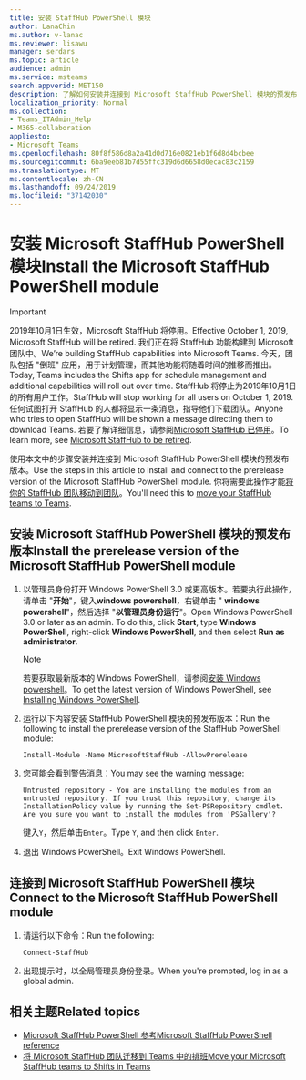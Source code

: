 ```yaml
---
title: 安装 StaffHub PowerShell 模块
author: LanaChin
ms.author: v-lanac
ms.reviewer: lisawu
manager: serdars
ms.topic: article
audience: admin
ms.service: msteams
search.appverid: MET150
description: 了解如何安装并连接到 Microsoft StaffHub PowerShell 模块的预发布版本。
localization_priority: Normal
ms.collection:
- Teams_ITAdmin_Help
- M365-collaboration
appliesto:
- Microsoft Teams
ms.openlocfilehash: 80f8f586d8a2a41d0d716e0821eb1f6d8d4bcbee
ms.sourcegitcommit: 6ba9eeb81b7d55ffc319d6d6658d0ecac83c2159
ms.translationtype: MT
ms.contentlocale: zh-CN
ms.lasthandoff: 09/24/2019
ms.locfileid: "37142030"
---
```

# <a name="install-the-microsoft-staffhub-powershell-module"></a><span data-ttu-id="4a41e-103">安装 Microsoft StaffHub PowerShell 模块</span><span class="sxs-lookup"><span data-stu-id="4a41e-103">Install the Microsoft StaffHub PowerShell module</span></span>

> [!IMPORTANT]
> <span data-ttu-id="4a41e-104">2019年10月1日生效，Microsoft StaffHub 将停用。</span><span class="sxs-lookup"><span data-stu-id="4a41e-104">Effective October 1, 2019, Microsoft StaffHub will be retired.</span></span> <span data-ttu-id="4a41e-105">我们正在将 StaffHub 功能构建到 Microsoft 团队中。</span><span class="sxs-lookup"><span data-stu-id="4a41e-105">We’re building StaffHub capabilities into Microsoft Teams.</span></span> <span data-ttu-id="4a41e-106">今天，团队包括 "倒班" 应用，用于计划管理，而其他功能将随着时间的推移而推出。</span><span class="sxs-lookup"><span data-stu-id="4a41e-106">Today, Teams includes the Shifts app for schedule management and additional capabilities will roll out over time.</span></span> <span data-ttu-id="4a41e-107">StaffHub 将停止为2019年10月1日的所有用户工作。</span><span class="sxs-lookup"><span data-stu-id="4a41e-107">StaffHub will stop working for all users on October 1, 2019.</span></span> <span data-ttu-id="4a41e-108">任何试图打开 StaffHub 的人都将显示一条消息，指导他们下载团队。</span><span class="sxs-lookup"><span data-stu-id="4a41e-108">Anyone who tries to open StaffHub will be shown a message directing them to download Teams.</span></span> <span data-ttu-id="4a41e-109">若要了解详细信息，请参阅[Microsoft StaffHub 已停用](microsoft-staffhub-to-be-retired.md)。</span><span class="sxs-lookup"><span data-stu-id="4a41e-109">To learn more, see [Microsoft StaffHub to be retired](microsoft-staffhub-to-be-retired.md).</span></span>  

<span data-ttu-id="4a41e-110">使用本文中的步骤安装并连接到 Microsoft StaffHub PowerShell 模块的预发布版本。</span><span class="sxs-lookup"><span data-stu-id="4a41e-110">Use the steps in this article to install and connect to the prerelease version of the Microsoft StaffHub PowerShell module.</span></span> <span data-ttu-id="4a41e-111">你将需要此操作才能[将你的 StaffHub 团队移动到团队](move-staffhub-teams-to-shifts-in-teams.md)。</span><span class="sxs-lookup"><span data-stu-id="4a41e-111">You'll need this to [move your StaffHub teams to Teams](move-staffhub-teams-to-shifts-in-teams.md).</span></span>

## <a name="install-the-prerelease-version-of-the-microsoft-staffhub-powershell-module"></a><span data-ttu-id="4a41e-112">安装 Microsoft StaffHub PowerShell 模块的预发布版本</span><span class="sxs-lookup"><span data-stu-id="4a41e-112">Install the prerelease version of the Microsoft StaffHub PowerShell module</span></span>

1. <span data-ttu-id="4a41e-113">以管理员身份打开 Windows PowerShell 3.0 或更高版本。若要执行此操作，请单击 "**开始**"，键入**windows powershell**，右键单击 " **windows powershell**"，然后选择 "**以管理员身份运行**"。</span><span class="sxs-lookup"><span data-stu-id="4a41e-113">Open Windows PowerShell 3.0 or later as an admin. To do this, click **Start**, type **Windows PowerShell**, right-click **Windows PowerShell**, and then select **Run as administrator**.</span></span>
    > [!NOTE]
    > <span data-ttu-id="4a41e-114">若要获取最新版本的 Windows PowerShell，请参阅[安装 Windows powershell](https://docs.microsoft.com/powershell/scripting/install/installing-windows-powershell)。</span><span class="sxs-lookup"><span data-stu-id="4a41e-114">To get the latest version of Windows PowerShell, see [Installing Windows PowerShell](https://docs.microsoft.com/powershell/scripting/install/installing-windows-powershell).</span></span> 
2. <span data-ttu-id="4a41e-115">运行以下内容安装 StaffHub PowerShell 模块的预发布版本：</span><span class="sxs-lookup"><span data-stu-id="4a41e-115">Run the following to install the prerelease version of the StaffHub PowerShell module:</span></span>

    ```
    Install-Module -Name MicrosoftStaffHub -AllowPrerelease
    ```
3. <span data-ttu-id="4a41e-116">您可能会看到警告消息：</span><span class="sxs-lookup"><span data-stu-id="4a41e-116">You may see the warning message:</span></span>

    ```
    Untrusted repository - You are installing the modules from an untrusted repository. If you trust this repository, change its InstallationPolicy value by running the Set-PSRepository cmdlet. Are you sure you want to install the modules from 'PSGallery'?
    ```

    <span data-ttu-id="4a41e-117">键入`Y`，然后单击`Enter`。</span><span class="sxs-lookup"><span data-stu-id="4a41e-117">Type `Y`, and then click `Enter`.</span></span>
 
4. <span data-ttu-id="4a41e-118">退出 Windows PowerShell。</span><span class="sxs-lookup"><span data-stu-id="4a41e-118">Exit Windows PowerShell.</span></span>

## <a name="connect-to-the-microsoft-staffhub-powershell-module"></a><span data-ttu-id="4a41e-119">连接到 Microsoft StaffHub PowerShell 模块</span><span class="sxs-lookup"><span data-stu-id="4a41e-119">Connect to the Microsoft StaffHub PowerShell module</span></span>

1. <span data-ttu-id="4a41e-120">请运行以下命令：</span><span class="sxs-lookup"><span data-stu-id="4a41e-120">Run the following:</span></span>

    ```
    Connect-StaffHub
    ```

2. <span data-ttu-id="4a41e-121">出现提示时，以全局管理员身份登录。</span><span class="sxs-lookup"><span data-stu-id="4a41e-121">When you're prompted, log in as a global admin.</span></span>

## <a name="related-topics"></a><span data-ttu-id="4a41e-122">相关主题</span><span class="sxs-lookup"><span data-stu-id="4a41e-122">Related topics</span></span>

- [<span data-ttu-id="4a41e-123">Microsoft StaffHub PowerShell 参考</span><span class="sxs-lookup"><span data-stu-id="4a41e-123">Microsoft StaffHub PowerShell reference</span></span>](https://docs.microsoft.com/en-us/powershell/module/staffhub/?view=staffhub-ps)
- [<span data-ttu-id="4a41e-124">将 Microsoft StaffHub 团队迁移到 Teams 中的排班</span><span class="sxs-lookup"><span data-stu-id="4a41e-124">Move your Microsoft StaffHub teams to Shifts in Teams</span></span>](move-staffhub-teams-to-shifts-in-teams.md)
